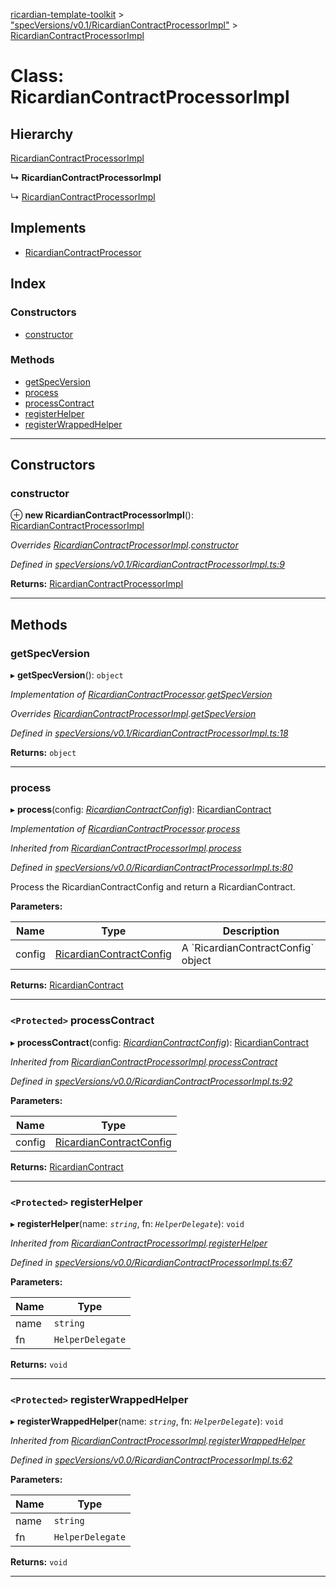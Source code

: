 [ricardian-template-toolkit](../README.md) > ["specVersions/v0.1/RicardianContractProcessorImpl"](../modules/_specversions_v0_1_ricardiancontractprocessorimpl_.md) > [RicardianContractProcessorImpl](../classes/_specversions_v0_1_ricardiancontractprocessorimpl_.ricardiancontractprocessorimpl.md)

# Class: RicardianContractProcessorImpl

## Hierarchy

 [RicardianContractProcessorImpl](_specversions_v0_0_ricardiancontractprocessorimpl_.ricardiancontractprocessorimpl.md)

**↳ RicardianContractProcessorImpl**

↳  [RicardianContractProcessorImpl](_specversions_v0_2_ricardiancontractprocessorimpl_.ricardiancontractprocessorimpl.md)

## Implements

* [RicardianContractProcessor](../interfaces/_interfaces_.ricardiancontractprocessor.md)

## Index

### Constructors

* [constructor](_specversions_v0_1_ricardiancontractprocessorimpl_.ricardiancontractprocessorimpl.md#constructor)

### Methods

* [getSpecVersion](_specversions_v0_1_ricardiancontractprocessorimpl_.ricardiancontractprocessorimpl.md#getspecversion)
* [process](_specversions_v0_1_ricardiancontractprocessorimpl_.ricardiancontractprocessorimpl.md#process)
* [processContract](_specversions_v0_1_ricardiancontractprocessorimpl_.ricardiancontractprocessorimpl.md#processcontract)
* [registerHelper](_specversions_v0_1_ricardiancontractprocessorimpl_.ricardiancontractprocessorimpl.md#registerhelper)
* [registerWrappedHelper](_specversions_v0_1_ricardiancontractprocessorimpl_.ricardiancontractprocessorimpl.md#registerwrappedhelper)

---

## Constructors

<a id="constructor"></a>

###  constructor

⊕ **new RicardianContractProcessorImpl**(): [RicardianContractProcessorImpl](_specversions_v0_1_ricardiancontractprocessorimpl_.ricardiancontractprocessorimpl.md)

*Overrides [RicardianContractProcessorImpl](_specversions_v0_0_ricardiancontractprocessorimpl_.ricardiancontractprocessorimpl.md).[constructor](_specversions_v0_0_ricardiancontractprocessorimpl_.ricardiancontractprocessorimpl.md#constructor)*

*Defined in [specVersions/v0.1/RicardianContractProcessorImpl.ts:9](https://github.com/ARISEN/ricardian-template-toolkit/blob/ae088d5/src/specVersions/v0.1/RicardianContractProcessorImpl.ts#L9)*

**Returns:** [RicardianContractProcessorImpl](_specversions_v0_1_ricardiancontractprocessorimpl_.ricardiancontractprocessorimpl.md)

___

## Methods

<a id="getspecversion"></a>

###  getSpecVersion

▸ **getSpecVersion**(): `object`

*Implementation of [RicardianContractProcessor](../interfaces/_interfaces_.ricardiancontractprocessor.md).[getSpecVersion](../interfaces/_interfaces_.ricardiancontractprocessor.md#getspecversion)*

*Overrides [RicardianContractProcessorImpl](_specversions_v0_0_ricardiancontractprocessorimpl_.ricardiancontractprocessorimpl.md).[getSpecVersion](_specversions_v0_0_ricardiancontractprocessorimpl_.ricardiancontractprocessorimpl.md#getspecversion)*

*Defined in [specVersions/v0.1/RicardianContractProcessorImpl.ts:18](https://github.com/ARISEN/ricardian-template-toolkit/blob/ae088d5/src/specVersions/v0.1/RicardianContractProcessorImpl.ts#L18)*

**Returns:** `object`

___
<a id="process"></a>

###  process

▸ **process**(config: *[RicardianContractConfig](../interfaces/_interfaces_.ricardiancontractconfig.md)*): [RicardianContract](../interfaces/_interfaces_.ricardiancontract.md)

*Implementation of [RicardianContractProcessor](../interfaces/_interfaces_.ricardiancontractprocessor.md).[process](../interfaces/_interfaces_.ricardiancontractprocessor.md#process)*

*Inherited from [RicardianContractProcessorImpl](_specversions_v0_0_ricardiancontractprocessorimpl_.ricardiancontractprocessorimpl.md).[process](_specversions_v0_0_ricardiancontractprocessorimpl_.ricardiancontractprocessorimpl.md#process)*

*Defined in [specVersions/v0.0/RicardianContractProcessorImpl.ts:80](https://github.com/ARISEN/ricardian-template-toolkit/blob/ae088d5/src/specVersions/v0.0/RicardianContractProcessorImpl.ts#L80)*

Process the RicardianContractConfig and return a RicardianContract.

**Parameters:**

| Name | Type | Description |
| ------ | ------ | ------ |
| config | [RicardianContractConfig](../interfaces/_interfaces_.ricardiancontractconfig.md) |  A \`RicardianContractConfig\` object |

**Returns:** [RicardianContract](../interfaces/_interfaces_.ricardiancontract.md)

___
<a id="processcontract"></a>

### `<Protected>` processContract

▸ **processContract**(config: *[RicardianContractConfig](../interfaces/_interfaces_.ricardiancontractconfig.md)*): [RicardianContract](../interfaces/_interfaces_.ricardiancontract.md)

*Inherited from [RicardianContractProcessorImpl](_specversions_v0_0_ricardiancontractprocessorimpl_.ricardiancontractprocessorimpl.md).[processContract](_specversions_v0_0_ricardiancontractprocessorimpl_.ricardiancontractprocessorimpl.md#processcontract)*

*Defined in [specVersions/v0.0/RicardianContractProcessorImpl.ts:92](https://github.com/ARISEN/ricardian-template-toolkit/blob/ae088d5/src/specVersions/v0.0/RicardianContractProcessorImpl.ts#L92)*

**Parameters:**

| Name | Type |
| ------ | ------ |
| config | [RicardianContractConfig](../interfaces/_interfaces_.ricardiancontractconfig.md) |

**Returns:** [RicardianContract](../interfaces/_interfaces_.ricardiancontract.md)

___
<a id="registerhelper"></a>

### `<Protected>` registerHelper

▸ **registerHelper**(name: *`string`*, fn: *`HelperDelegate`*): `void`

*Inherited from [RicardianContractProcessorImpl](_specversions_v0_0_ricardiancontractprocessorimpl_.ricardiancontractprocessorimpl.md).[registerHelper](_specversions_v0_0_ricardiancontractprocessorimpl_.ricardiancontractprocessorimpl.md#registerhelper)*

*Defined in [specVersions/v0.0/RicardianContractProcessorImpl.ts:67](https://github.com/ARISEN/ricardian-template-toolkit/blob/ae088d5/src/specVersions/v0.0/RicardianContractProcessorImpl.ts#L67)*

**Parameters:**

| Name | Type |
| ------ | ------ |
| name | `string` |
| fn | `HelperDelegate` |

**Returns:** `void`

___
<a id="registerwrappedhelper"></a>

### `<Protected>` registerWrappedHelper

▸ **registerWrappedHelper**(name: *`string`*, fn: *`HelperDelegate`*): `void`

*Inherited from [RicardianContractProcessorImpl](_specversions_v0_0_ricardiancontractprocessorimpl_.ricardiancontractprocessorimpl.md).[registerWrappedHelper](_specversions_v0_0_ricardiancontractprocessorimpl_.ricardiancontractprocessorimpl.md#registerwrappedhelper)*

*Defined in [specVersions/v0.0/RicardianContractProcessorImpl.ts:62](https://github.com/ARISEN/ricardian-template-toolkit/blob/ae088d5/src/specVersions/v0.0/RicardianContractProcessorImpl.ts#L62)*

**Parameters:**

| Name | Type |
| ------ | ------ |
| name | `string` |
| fn | `HelperDelegate` |

**Returns:** `void`

___

